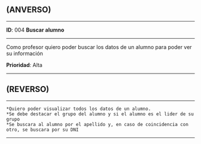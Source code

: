 ## (ANVERSO)
---

**ID**: 004 **Buscar alumno**

---

Como profesor quiero poder buscar los datos de un alumno para poder ver su información

**Prioridad**: Alta

---

## (REVERSO)

---

	*Quiero poder visualizar todos los datos de un alumno.
	*Se debe destacar el grupo del alumno y si el alumno es el lider de su grupo
	*Se buscara al alumno por el apellido y, en caso de coincidencia con otro, se buscara por su DNI

---
